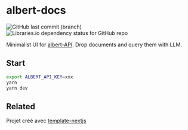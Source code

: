 # albert-docs

![GitHub last commit (branch)](https://img.shields.io/github/last-commit/betagouv/albert-docs/main)
![Libraries.io dependency status for GitHub repo](https://img.shields.io/librariesio/github/betagouv/albert-docs)

Minimalist UI for [albert-API](https://github.com/etalab-ia/albert-api/). Drop documents and query them with LLM.

## Start

```sh
export ALBERT_API_KEY=xxx
yarn
yarn dev
```

## Related

Projet créé avec [template-nextjs](https://github.com/betagouv/template-nextjs)
